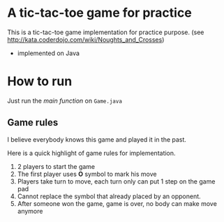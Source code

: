 # A tic-tac-toe game for practice

This is a tic-tac-toe game implementation for practice purpose. (see http://kata.coderdojo.com/wiki/Noughts_and_Crosses)

- implemented on Java

# How to run

Just run the *main function* on `Game.java`

## Game rules
I believe everybody knows this game and played it in the past.

Here is a quick highlight of game rules for implementation.

1. 2 players to start the game
1. The first player uses **O** symbol to mark his move
1. Players take turn to move, each turn only can put 1 step on the game pad
1. Cannot replace the symbol that already placed by an opponent.
1. After someone won the game, game is over, no body can make move anymore 

